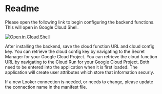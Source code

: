 # Readme

Please open the following link to begin configuring the backend functions. This will open in Google Cloud Shell.

[![Open in Cloud Shell](https://gstatic.com/cloudssh/images/open-btn.svg)](https://ssh.cloud.google.com/cloudshell/editor?cloudshell_git_repo=https://github.com/bytecodeio/looker-explore-assistant&cloudshell_workspace=./&cloudshell_tutorial=explore-assistant-backend/cloudshell_README.md&shellonly=true&cloudshell_git_branch=marketplace_deploy)

After installing the backend, save the cloud function URL and cloud config key. You can retrieve the cloud config key by navigating to the Secret Manager for your Google Cloud Project. You can retrieve the cloud function URL by navigating to the Cloud Run for your Google Cloud Project. Both need to be entered into the application when it is first loaded. The application will create user attributes which store that information securly.

If a new Looker connection is needed, or needs to change, please update the connection name in the manifest file.
